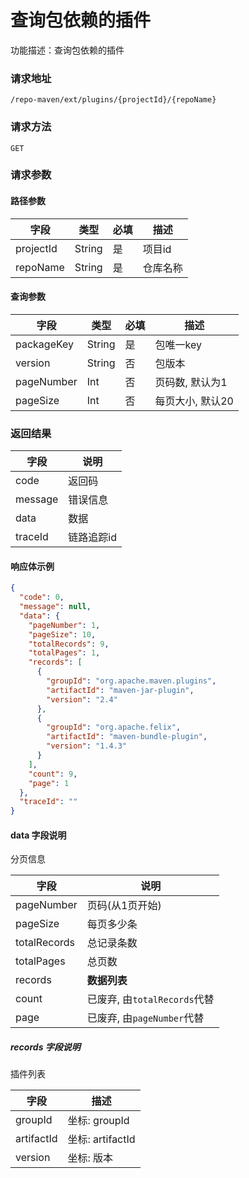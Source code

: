 # 查询包依赖的插件
功能描述：查询包依赖的插件

### 请求地址
```
/repo-maven/ext/plugins/{projectId}/{repoName}
```

### 请求方法
`GET`
### 请求参数

#### 路径参数

| 字段        | 类型     | 必填  | 描述         |
|-----------|--------|-----|------------|
| projectId | String | 是   | 项目id       |
| repoName  | String | 是   | 仓库名称       |

#### 查询参数

| 字段         | 类型     | 必填  | 描述         |
|------------|--------|-----|------------|
| packageKey | String | 是   | 包唯一key     |
| version    | String | 否   | 包版本        |
| pageNumber | Int    | 否   | 页码数, 默认为1  |
| pageSize   | Int    | 否   | 每页大小, 默认20 |

### 返回结果

| 字段      | 说明     |
|---------|--------|
| code    | 返回码    |
| message | 错误信息   |
| data    | 数据     |
| traceId | 链路追踪id |

#### 响应体示例

```json
{
  "code": 0,
  "message": null,
  "data": {
    "pageNumber": 1,
    "pageSize": 10,
    "totalRecords": 9,
    "totalPages": 1,
    "records": [
      {
        "groupId": "org.apache.maven.plugins",
        "artifactId": "maven-jar-plugin",
        "version": "2.4"
      },
      {
        "groupId": "org.apache.felix",
        "artifactId": "maven-bundle-plugin",
        "version": "1.4.3"
      }
    ],
    "count": 9,
    "page": 1
  },
  "traceId": ""
}
```

#### data 字段说明

分页信息

| 字段           | 说明                     |
|--------------|------------------------|
| pageNumber   | 页码(从1页开始)              |
| pageSize     | 每页多少条                  |
| totalRecords | 总记录条数                  |
| totalPages   | 总页数                    |
| records      | **数据列表**               |
| count        | 已废弃, 由`totalRecords`代替 |
| page         | 已废弃, 由`pageNumber`代替   |

##### records 字段说明

插件列表

| 字段           | 描述             |
|--------------|----------------|
| groupId      | 坐标: groupId    |
| artifactId   | 坐标: artifactId |
| version      | 坐标: 版本         |
